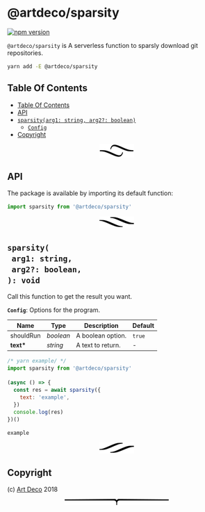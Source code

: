 # @artdeco/sparsity

[![npm version](https://badge.fury.io/js/@artdeco/sparsity.svg)](https://npmjs.org/package/@artdeco/sparsity)

`@artdeco/sparsity` is A serverless function to sparsly download git repositories.

```sh
yarn add -E @artdeco/sparsity
```

## Table Of Contents

- [Table Of Contents](#table-of-contents)
- [API](#api)
- [`sparsity(arg1: string, arg2?: boolean)`](#mynewpackagearg1-stringarg2-boolean-void)
  * [`Config`](#type-config)
- [Copyright](#copyright)

<p align="center"><a href="#table-of-contents"><img src=".documentary/section-breaks/0.svg?sanitize=true"></a></p>

## API

The package is available by importing its default function:

```js
import sparsity from '@artdeco/sparsity'
```

<p align="center"><a href="#table-of-contents"><img src=".documentary/section-breaks/1.svg?sanitize=true"></a></p>

## `sparsity(`<br/>&nbsp;&nbsp;`arg1: string,`<br/>&nbsp;&nbsp;`arg2?: boolean,`<br/>`): void`

Call this function to get the result you want.

__<a name="type-config">`Config`</a>__: Options for the program.

|   Name    |   Type    |    Description    | Default |
| --------- | --------- | ----------------- | ------- |
| shouldRun | _boolean_ | A boolean option. | `true`  |
| __text*__ | _string_  | A text to return. | -       |

```js
/* yarn example/ */
import sparsity from '@artdeco/sparsity'

(async () => {
  const res = await sparsity({
    text: 'example',
  })
  console.log(res)
})()
```
```
example
```

<p align="center"><a href="#table-of-contents"><img src=".documentary/section-breaks/2.svg?sanitize=true"></a></p>

## Copyright

(c) [Art Deco][1] 2018

[1]: https://artd.eco

<p align="center"><a href="#table-of-contents"><img src=".documentary/section-breaks/-1.svg?sanitize=true"></a></p>